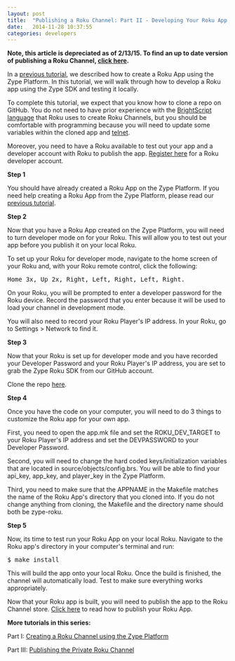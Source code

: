 ```yaml
---
layout: post
title:  "Publishing a Roku Channel: Part II - Developing Your Roku App Using the Zype SDK"
date:   2014-11-28 10:37:55
categories: developers
---
```


**Note, this article is depreciated as of 2/13/15. To find an up to date version
of publishing a Roku Channel, [click here]({{site.url}}posts/2015/02/13/zype-publish-roku/).**

In a [previous tutorial](http://dev.zype.com/posts/2014/11/25/create-roku-app-on-zype/),
we described how to create a Roku App using the Zype Platform. In this tutorial,
we will walk through how to develop a Roku app using the Zype SDK and testing it locally.

To complete this tutorial, we expect that you know how to clone a repo on GitHub. You do
not need to have prior experience with the [BrightScript language](http://sdkdocs.roku.com/display/sdkdoc/BrightScript+Language+Reference)
that Roku uses to create Roku Channels, but you should be comfortable with programming because
you will need to update some variables within the cloned app and [telnet](http://en.wikipedia.org/wiki/Telnet).

Moreover, you need to have a Roku available to test out your app and a developer account with Roku to publish the app. [Register here](https://www.roku.com/developer) for a Roku developer account.

**Step 1**

You should have already created a Roku App on the Zype Platform. If you need help
creating a Roku App from the Zype Platform, please read our [previous tutorial](http://dev.zype.com/posts/2014/11/25/create-roku-app-on-zype/).

**Step 2**

Now that you have a Roku App created on the Zype Platform, you will need to turn developer mode
on for your Roku. This will allow you to test out your app before you publish it on your local Roku.

To set up your Roku for developer mode, navigate to the home screen of your Roku
and, with your Roku remote control, click the following:

<pre>Home 3x, Up 2x, Right, Left, Right, Left, Right.</pre>

On your Roku, you will be prompted to enter a developer password for the Roku device.
Record the password that you enter because it will be used to load your channel in development mode.

You will also need to record your Roku Player's IP address. In your Roku, go to
Settings > Network to find it.

**Step 3**

Now that your Roku is set up for developer mode and you have recorded your Developer Password
and your Roku Player's IP address, you are set to grab the Zype Roku SDK from our GitHub account.

Clone the repo [here](http://github.com/zype/zype-roku).

**Step 4**

Once you have the code on your computer, you will need to do 3 things to customize the Roku app
for your own app.

First, you need to open the app.mk file and set the ROKU_DEV_TARGET to your Roku Player's IP
address and set the DEVPASSWORD to your Developer Password.

Second, you will need to change the hard coded keys/initialization variables that are
located in source/objects/config.brs. You will be able to find your api_key, app_key, and
player_key in the Zype Platform.

Third, you need to make sure that the APPNAME in the Makefile matches the name of the Roku App's directory that you cloned into. If you do not change anything from cloning, the Makefile and the
directory name should both be zype-roku.

**Step 5**

Now, its time to test run your Roku App on your local Roku. Navigate to the Roku app's directory in your computer's terminal and run:

<pre>$ make install</pre>

This will build the app onto your local Roku. Once the build is finished, the channel will automatically load. Test to make sure everything works appropriately.

Now that your Roku app is built, you will need to publish the app to the Roku Channel store.
[Click here](http://dev.zype.com/posts/2014/11/28/publish-roku-app/) to read how to publish your Roku App.

**More tutorials in this series:**

Part I: [Creating a Roku Channel using the Zype Platform](http://dev.zype.com/posts/2014/11/25/create-roku-app-on-zype/)

Part III: [Publishing the Private Roku Channel](http://dev.zype.com/posts/2014/11/28/publish-roku-app/)
